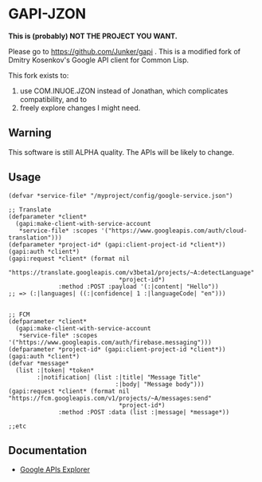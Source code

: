 # GAPI-JZON

**This is (probably) NOT THE PROJECT YOU WANT.**

Please go to https://github.com/Junker/gapi . This is a modified fork
of Dmitry Kosenkov's Google API client for Common Lisp.

This fork exists to:

1. use COM.INUOE.JZON instead of Jonathan, which complicates compatibility, and to
2. freely explore changes I might need.
  
## Warning

This software is still ALPHA quality. The APIs will be likely to change.

## Usage

```common-lisp
(defvar *service-file* "/myproject/config/google-service.json")

;; Translate
(defparameter *client*
  (gapi:make-client-with-service-account
   *service-file* :scopes '("https://www.googleapis.com/auth/cloud-translation")))
(defparameter *project-id* (gapi:client-project-id *client*))
(gapi:auth *client*)
(gapi:request *client* (format nil
                               "https://translate.googleapis.com/v3beta1/projects/~A:detectLanguage"
                               *project-id*)
              :method :POST :payload '(:|content| "Hello"))
;; => (:|languages| ((:|confidence| 1 :|languageCode| "en")))


;; FCM
(defparameter *client*
  (gapi:make-client-with-service-account
   *service-file* :scopes '("https://www.googleapis.com/auth/firebase.messaging")))
(defparameter *project-id* (gapi:client-project-id *client*))
(gapi:auth *client*)
(defvar *message*
  (list :|token| *token*
        :|notification| (list :|title| "Message Title"
                              :|body| "Message body")))
(gapi:request *client* (format nil "https://fcm.googleapis.com/v1/projects/~A/messages:send"
                               *project-id*)
              :method :POST :data (list :|message| *message*))

;;etc
```

## Documentation

- [Google APIs Explorer](https://developers.google.com/apis-explorer)
